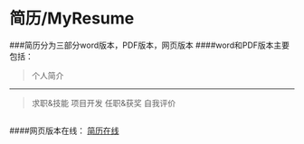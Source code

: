 # 简历/MyResume
###简历分为三部分word版本，PDF版本，网页版本
####word和PDF版本主要包括：
>个人简介
***
>求职&技能
>项目开发
>任职&获奖
>自我评价
##
####网页版本在线：
[简历在线](http://zhangjinxin.sinaapp.com)
